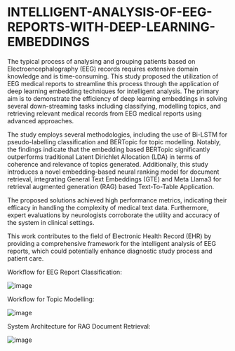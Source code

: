 # INTELLIGENT-ANALYSIS-OF-EEG-REPORTS-WITH-DEEP-LEARNING-EMBEDDINGS

The typical process of analysing and grouping patients based on Electroencephalography (EEG) records requires extensive domain knowledge and is time-consuming. This study proposed the utilization of EEG medical reports to streamline this process through the application of deep learning embedding techniques for intelligent analysis. The primary aim is to demonstrate the efficiency of deep learning embeddings in solving several down-streaming tasks including classifying, modelling topics, and retrieving relevant medical records from EEG medical reports using advanced approaches.

The study employs several methodologies, including the use of Bi-LSTM for pseudo-labelling classification and BERTopic for topic modelling. Notably, the findings indicate that the embedding based BERTopic significantly outperforms traditional Latent Dirichlet Allocation (LDA) in terms of coherence and relevance of topics generated. Additionally, this study introduces a novel embedding-based neural ranking model for document retrieval, integrating General Text Embeddings (GTE) and Meta Llama3 for retrieval augmented generation (RAG) based Text-To-Table Application.

The proposed solutions achieved high performance metrics, indicating their efficacy in handling the complexity of medical text data. Furthermore, expert evaluations by neurologists corroborate the utility and accuracy of the system in clinical settings.

This work contributes to the field of Electronic Health Record (EHR) by providing a comprehensive framework for the intelligent analysis of EEG reports, which could potentially enhance diagnostic study process and patient care.



Workflow for EEG Report Classification:

![image](https://github.com/user-attachments/assets/677aab2e-9561-4bda-b9d4-6ae3b6ad7601)

Workflow for Topic Modelling:

![image](https://github.com/user-attachments/assets/df8a70ff-b316-4084-bbca-87a28940c993)

System Architecture for RAG Document Retrieval:

![image](https://github.com/user-attachments/assets/baab7ee2-cd24-49a1-bb5c-36eee1c6baff)

